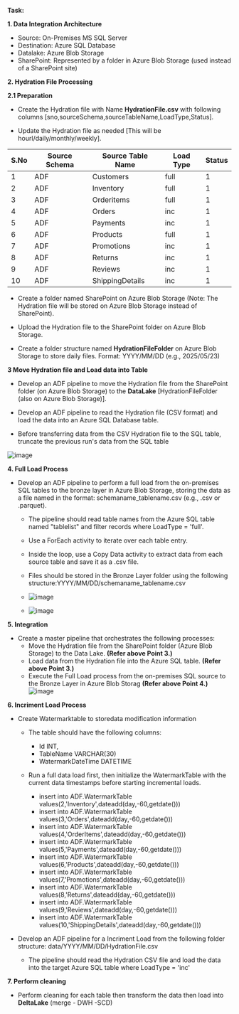 **Task:**

**1. Data Integration Architecture**

- Source: On-Premises MS SQL Server
- Destination: Azure SQL Database
- Datalake: Azure Blob Storage
- SharePoint: Represented by a folder in Azure Blob Storage (used instead of a SharePoint site)


**2. Hydration File Processing**

**2.1 Preparation**
- Create the Hydration file with Name **HydrationFile.csv** with following columns [sno,sourceSchema,sourceTableName,LoadType,Status].

- Update the Hydration file as needed [This will be hourl/daily/monthly/weekly].
 
| S.No | Source Schema      | Source Table Name | Load Type | Status |
|------|--------------------|-------------------|-----------|--------|
| 1    | ADF                | Customers         | full      | 1      |
| 2    | ADF                | Inventory         | full      | 1      |
| 3    | ADF                | Orderitems        | full      | 1      |
| 4    | ADF                | Orders            | inc       | 1      |
| 5    | ADF                | Payments          | inc       | 1      |
| 6    | ADF                | Products          | full      | 1      |
| 7    | ADF                | Promotions        | inc       | 1      |
| 8    | ADF                | Returns           | inc       | 1      |
| 9    | ADF                | Reviews           | inc       | 1      |
| 10   | ADF                | ShippingDetails   | inc       | 1      |

- Create a folder named SharePoint on Azure Blob Storage (Note: The Hydration file will be stored on Azure Blob Storage instead of SharePoint).

- Upload the Hydration file to the SharePoint folder on Azure Blob Storage.

- Create a folder structure named **HydrationFileFolder** on Azure Blob Storage to store daily files.
Format: YYYY/MM/DD (e.g., 2025/05/23)

**3 Move Hydration file and Load data into Table**
- Develop an ADF pipeline to move the Hydration file from the SharePoint folder (on Azure Blob Storage) to the **DataLake** [HydrationFileFolder (also on Azure Blob Storage)].

- Develop an ADF pipeline to read the Hydration file (CSV format) and load the data into an Azure SQL Database table.
- Before transferring data from the CSV Hydration file to the SQL table, truncate the previous run's data from the SQL table

![image](https://github.com/user-attachments/assets/4ffed6ba-ffb2-4909-865e-be5c44a28ea3)



**4. Full Load Process**

- Develop an ADF pipeline to perform a full load from the on-premises SQL tables to the bronze layer in Azure Blob Storage, storing the data as a file named in the format: schemaname_tablename.csv (e.g., .csv or .parquet).
  - The pipeline should read table names from the Azure SQL table named "tablelist" and filter records where LoadType = 'full'.
    
  - Use a ForEach activity to iterate over each table entry.
 
  - Inside the loop, use a Copy Data activity to extract data from each source table and save it as a .csv file.
 
  - Files should be stored in the Bronze Layer folder using the following structure:YYYY/MM/DD/schemaname_tablename.csv
  - ![image](https://github.com/user-attachments/assets/b8faed1f-eb06-4168-a51a-37a9212408c9)

  - ![image](https://github.com/user-attachments/assets/4e5934bb-6593-4b90-b5ee-bb7d55fec2d5)

**5. Integration**
 - Create a master pipeline that orchestrates the following processes:
    - Move the Hydration file from the SharePoint folder (Azure Blob Storage) to the Data Lake. **(Refer above Point 3.)**
    - Load data from the Hydration file into the Azure SQL table. **(Refer above Point 3.)**
    - Execute the Full Load process from the on-premises SQL source to the Bronze Layer in Azure Blob Storag **(Refer above Point 4.)**
      ![image](https://github.com/user-attachments/assets/e85cbbe9-35f8-4f8f-869b-c49cca7b33ad)

      
**6. Incriment Load Process**

- Create Watermarktable to storedata modification information
  - The table should have the following columns:
    - Id INT,
    - TableName VARCHAR(30)
    - WatermarkDateTime DATETIME

  - Run a full data load first, then initialize the WatermarkTable with the current data timestamps before starting incremental loads.

    - insert into ADF.WatermarkTable values(2,'Inventory',dateadd(day,-60,getdate()))
    - insert into ADF.WatermarkTable values(3,'Orders',dateadd(day,-60,getdate()))
    - insert into ADF.WatermarkTable values(4,'OrderItems',dateadd(day,-60,getdate()))
    - insert into ADF.WatermarkTable values(5,'Payments',dateadd(day,-60,getdate()))
    - insert into ADF.WatermarkTable values(6,'Products',dateadd(day,-60,getdate()))
    - insert into ADF.WatermarkTable values(7,'Promotions',dateadd(day,-60,getdate()))
    - insert into ADF.WatermarkTable values(8,'Returns',dateadd(day,-60,getdate()))
    - insert into ADF.WatermarkTable values(9,'Reviews',dateadd(day,-60,getdate()))
    - insert into ADF.WatermarkTable values(10,'ShippingDetails',dateadd(day,-60,getdate()))

- Develop an ADF pipeline for a Incriment Load from the following folder structure:
data/YYYY/MM/DD/HydrationFile.csv

  - The pipeline should read the Hydration CSV file and load the data into the target Azure SQL table where LoadType = 'inc'
    
**7. Perform cleaning**
    
- Perform cleaning for each table then transform the data then load into **DeltaLake** (merge - DWH -SCD)
